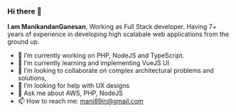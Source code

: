 ### Hi there 👋


**I am ManikandanGanesan**, Working as Full Stack developer. Having 7+ years of experience in developing high scalabale web applications from the ground up.

- 🔭 I’m currently working on PHP, NodeJS and TypeScript.
- 🌱 I’m currently learning and implementing VueJS UI
- 👯 I’m looking to collaborate on complex architectural problems and solutions,
- 🤔 I’m looking for help with UX designs
- 💬 Ask me about AWS, PHP, NodeJS
- 📫 How to reach me: mani89in@gmail.com

